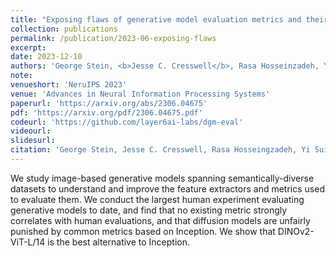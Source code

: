 ```yaml
---
title: "Exposing flaws of generative model evaluation metrics and their unfair treatment of diffusion models"
collection: publications
permalink: /publication/2023-06-exposing-flaws
excerpt: 
date: 2023-12-10
authors: 'George Stein, <b>Jesse C. Cresswell</b>, Rasa Hosseinzadeh, Yi Sui, Brendan Leigh Ross, Valentin Villecroze, Anthony L. Caterini, J. Eric T. Taylor, Gabriel Loaiza-Ganem'
note:
venueshort: 'NeruIPS 2023'
venue: 'Advances in Neural Information Processing Systems'
paperurl: 'https://arxiv.org/abs/2306.04675'
pdf: 'https://arxiv.org/pdf/2306.04675.pdf'
codeurl: 'https://github.com/layer6ai-labs/dgm-eval'
videourl:
slidesurl:
citation: 'George Stein, Jesse C. Cresswell, Rasa Hosseingzadeh, Yi Sui, Brendan Leigh Ross, Valentin Villecroze, Anthony L. Caterini, J. Eric T. Taylor, Gabriel Loaiza-Ganem. Exposing flaws of generative model evaluation metrics and their unfair treatment of diffusion models. In Advances in Neural Information Processing Systems, volume 36, 2023'
---
```

We study image-based generative models spanning semantically-diverse datasets to understand and improve the feature extractors and metrics used to evaluate them. We conduct the largest human experiment evaluating generative models to date, and find that no existing metric strongly correlates with human evaluations, and that diffusion models are unfairly punished by common metrics based on Inception. We show that DINOv2-ViT-L/14 is the best alternative to Inception.